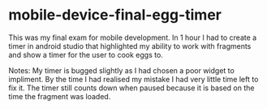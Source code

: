 # mobile-device-final-egg-timer

This was my final exam for mobile development. In 1 hour I had to create a timer in android studio that highlighted my
ability to work with fragments and show a timer for the user to cook eggs to.

Notes: My timer is bugged slightly as I had chosen a poor widget to impliment.
By the time I had realised my mistake I had very little time left to fix it.
The timer still counts down when paused because it is based on the time the fragment was loaded.
